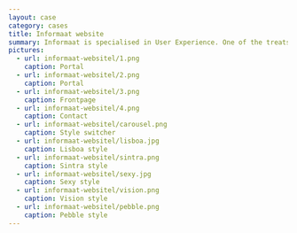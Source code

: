 ```yaml
---
layout: case
category: cases
title: Informaat website
summary: Informaat is specialised in User Experience. One of the treats of this website was that the designers were allowed to send in their own visual styles as a CSS package. A strict separation of structure and style made sure that the landing page of Informaat User Experience design could be viewed in many different visual styles.
pictures:
  - url: informaat-websitel/1.png
    caption: Portal
  - url: informaat-websitel/2.png
    caption: Portal
  - url: informaat-websitel/3.png
    caption: Frontpage
  - url: informaat-websitel/4.png
    caption: Contact
  - url: informaat-websitel/carousel.png
    caption: Style switcher
  - url: informaat-websitel/lisboa.jpg
    caption: Lisboa style
  - url: informaat-websitel/sintra.png
    caption: Sintra style
  - url: informaat-websitel/sexy.jpg
    caption: Sexy style
  - url: informaat-websitel/vision.png
    caption: Vision style
  - url: informaat-websitel/pebble.png
    caption: Pebble style
---
```

